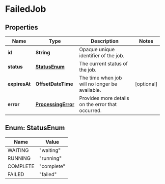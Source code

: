 

# FailedJob


## Properties

| Name | Type | Description | Notes |
|------------ | ------------- | ------------- | -------------|
|**id** | **String** | Opaque unique identifier of the job. |  |
|**status** | [**StatusEnum**](#StatusEnum) | The current status of the job. |  |
|**expiresAt** | **OffsetDateTime** | The time when job will no longer be available. |  [optional] |
|**error** | [**ProcessingError**](ProcessingError.md) | Provides more details on the error that occurred. |  |



## Enum: StatusEnum

| Name | Value |
|---- | -----|
| WAITING | &quot;waiting&quot; |
| RUNNING | &quot;running&quot; |
| COMPLETE | &quot;complete&quot; |
| FAILED | &quot;failed&quot; |



